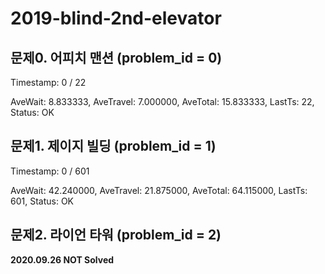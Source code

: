 # 2019-blind-2nd-elevator

## 문제0. 어피치 맨션 (problem_id = 0)

Timestamp: 0 / 22

AveWait: 8.833333, AveTravel: 7.000000, AveTotal: 15.833333, LastTs: 22, Status: OK

## 문제1. 제이지 빌딩 (problem_id = 1)

Timestamp: 0 / 601

AveWait: 42.240000, AveTravel: 21.875000, AveTotal: 64.115000, LastTs: 601, Status: OK

## 문제2. 라이언 타워 (problem_id = 2)

**2020.09.26 NOT Solved**
